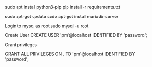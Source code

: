 sudo apt install python3-pip
pip install -r requirements.txt


sudo apt-get update
sudo apt-get install mariadb-server

Login to mysql as root
sudo mysql -u root

Create User
CREATE USER 'pm'@localhost IDENTIFIED BY 'password';

Grant privileges

GRANT ALL PRIVILEGES ON *.* TO 'pm'@localhost IDENTIFIED BY 'password';
